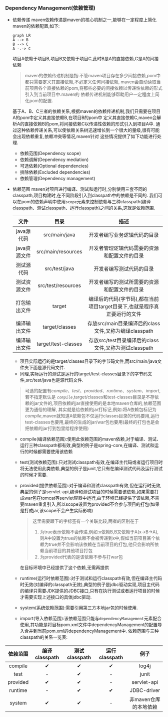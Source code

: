 ### Dependency Management(依赖管理)
+ 依赖传递
  maven依赖传递是maven的核心机制之一,能够在一定程度上简化maven的依赖配置,如下:
  ```mermaid
  graph LR
  A --> B
  B --> C
  A -.-> C
  ```
  项目A依赖于项目B,项目B又依赖于项目C,此时B是A的直接依赖,C是A的间接依赖
  > maven的依赖传递机制是指:不管maven项目存在多少间接依赖,pom中都只需要定义其直接依赖,不必定义任何间接依赖,
  > maven会自动读取当前项目各个直接依赖的pom,将那些必要的间接依赖以传递性依赖的形式引入到当前项目中.maven的
  > 依赖传递机制能够帮助用户一定程度上简化pom的配置.
  
  基于A、B、C三者的依赖关系,根据maven的依赖传递机制,我们只需要在项目A的pom中定义其直接依赖B,在项目B的pom中
  定义其直接依赖C,maven会解析A的直接依赖B的pom,将间接依赖C以传递性依赖的形式引入到项目A中.
  通过这种依赖传递关系,可以使依赖关系树迅速增长到一个很大的量级,很有可能会出现依赖重复,依赖冲突等情况,maven针对
  这些情况提供了如下功能进行处理.
  + 依赖范围(Dependency scope)
  + 依赖调解(Dependency mediation)
  + 可选依赖(Optional dependencies)
  + 排除依赖(Excluded dependencies)
  + 依赖管理(Dependency management)
+ 依赖范围
  maven对项目进行编译、测试和运行时,分别使用三套不同的classpath,项目构建时,在不同阶段引入到classpath中的依赖是不同的.
  我们可以在pom的依赖声明中使用`scope`元素来控制依赖与三种classpath(编译classpath、测试classpath、运行classpath)之间的关系,这就是依赖范围.
  
  |    文件    |         目录          |                    描述                     |
  |:--------:|:-------------------:|:-----------------------------------------:|
  | java源代码  |    src/main/java    |              开发者编写业务逻辑代码的目录               |
  | java资源文件 | src/main/resources  |          开发者管理逻辑代码需要的资源和配置文件的目录           |
  |  测试源代码   |    src/test/java    |               开发者编写测试代码的目录                |
  |  测试资源文件  | src/test/resources  |          开发者编写的测试所需要的资源和配置文件的目录           |
  |  打包输出文件  |       target        | 编译后的代码(字节码),都在当前项目target目录下,也就是程序真正要运行的文件 |
  |  编译输出文件  |   target/classes    |  存放src/main目录编译后的class文件,又称为编译classpath   |
  |  编译输出文件  | target/test-classes |  存放src/test目录编译后的class文件,又称为测试classpath   |
  + 项目实际运行的是target/classes目录下的字节码文件,而src/main/java文件夹下面是源代码文件.
  + 同理,实际运行的测试是运行的target/test-classes目录下的字节码文件,src/test/java也是源代码文件.
  > 可选的配置有*compile*、*test*、*provided*、*runtime*、*system*、*import*,若不指定默认是 *`compile`*,target/classes和test-classes目录是不存依赖的jar文件的,项目依赖的jar直接使用的是本地maven仓库的,依赖范围更为通俗的理解,
  > 其实就是给依赖的jar打标记,例如:将A依赖包标记为*compile*,maven就知道A依赖包不仅运行classes目录的代码要用,运行test-classes也要用,最终的生成的jar/war包也要用(最终的打包也是会把依赖的jar打到包里给程序使用)
  
  + compile(编译依赖范围):使用此依赖范围的maven依赖,对于编译、测试、运行三种classpath都有效,典型的例子是spring-core,在编译、测试和运行的时候都需要使用该依赖
  + test(测试依赖范围):只对测试classpath有效,在编译主代码或者运行项目时将无法使用此类依赖,典型的例子是junit,它只有在编译测试代码及运行测试的时候才需要.
  + provided(提供依赖范围):对于编译和测试classpath有效,但在运行时无效,典型的例子是servlet-api,编译和测试项目的时候需要该依赖,如果需要打成war包在tomcat等servlet容器中运行,由于环境已经提供了该依赖,不需要maven重复引入,所以scope设置为provided不会参与项目的打包(如果是打成jar,该scope不会产生实际影响)
    > 这里需要跟<dependency>下的字标签<optional>有一个关联比较,两者的区别在于
    > 1. <optional>为true表示依赖不会传递,例如:x依赖B,B又依赖于A(x->B->A),则A中设置<optional>为true的依赖不会被传递到x中,假如当前项目某个依赖<optional>为true并不会影响该依赖在当前项目的打包,他只会影响所依赖当前项目的其他项目打包
    > 2. <scope>为provided代表的是该依赖不参与打war包  
    
    在目标环境中已经提供了这个依赖,无需再提供
  + runtime(运行时依赖范围):对于测试和运行classpath有效,但在编译主代码时无效(对编译的classpath无效),典型的例子是jdbc驱动实现,项目主代码的编译只需要JDK提供的JDBC接口,只有在执行测试或者运行项目的时候才需要实现上述接口的具体jdbc驱动.
  + system(系统依赖范围):需要引用第三方本地jar包的时候使用.
  + import(导入依赖范围):该依赖范围只能与`dependencyManagement`元素配合使用,其功能是将目标pom.xml文件中dependencyManagement的配置导入合并到当前pom.xml的dependencyManagement中.
依赖范围与三种classpath的关系一览表:

|   依赖范围   | 编译classpath | 测试classpath | 运行classpath |      例子       |
|:--------:|:-----------:|:-----------:|:-----------:|:-------------:|
| compile  |     ✔︎      |     ✔︎      |     ✔︎      |     log4j     |
|   test   |      -      |     ✔︎      |      -      |     junit     |
| provided |     ✔︎      |     ✔︎      |      -      |  servlet-api  |
| runtime  |      -      |     ✔︎      |     ✔︎      |  JDBC-driver  |
|  system  |     ✔︎      |     ✔︎      |      -      | 非maven仓库的本地依赖 |